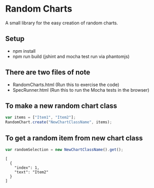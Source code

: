 # Random Charts #

A small library for the easy creation of random charts.

## Setup
* npm install
* npm run build (jshint and mocha test run via phantomjs)

## There are two files of note ##
* RandomCharts.html (Run this to exercise the code)
* SpecRunner.html (Run this to run the Mocha tests in the browser)

## To make a new random chart class ##
```javascript
var items = ["Item1", "Item2"];
RandomChart.create("NewChartClassName", items);
```

## To get a random item from new chart class ##
```javascript
var randomSelection = new NewChartClassName().get();
```
```
[
  {
    "index": 1,
    "text": "Item2"
  }
]
```